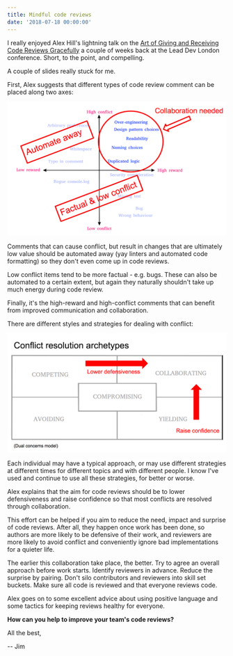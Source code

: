 ```yaml
---
title: Mindful code reviews
date: '2018-07-18 00:00:00'
---
```


I really enjoyed Alex Hill's lightning talk on the [Art of Giving and Receiving Code Reviews Gracefully](https://www.youtube.com/watch?v=XY6eA2_2hOg) a couple of weeks back at the Lead Dev London conference. Short, to the point, and compelling.

A couple of slides really stuck for me.

First, Alex suggests that different types of code review comment can be placed along two axes:

![A chart of different types of code review comment](/images/list/20180718-comment-types.png)

Comments that can cause conflict, but result in changes that are ultimately low value should be automated away (yay linters and automated code formatting) so they don't even come up in code reviews.

Low conflict items tend to be more factual - e.g. bugs. These can also be automated to a certain extent, but again they naturally shouldn't take up much energy during code review.

Finally, it's the high-reward and high-conflict comments that can benefit from improved communication and collaboration.

There are different styles and strategies for dealing with conflict:

![Conflict resolution archetypes: avoiding, yielding, competing, collaborating and compromising](/images/list/20180718-conflict-resolution-archetypes.png)

Each individual may have a typical approach, or may use different strategies at different times for different topics and with different people. I know I've used and continue to use all these strategies, for better or worse.

Alex explains that the aim for code reviews should be to lower defensiveness and raise confidence so that most conflicts are resolved through collaboration.

This effort can be helped if you aim to reduce the need, impact and surprise of code reviews. After all, they happen once work has been done, so authors are more likely to be defensive of their work, and reviewers are more likely to avoid conflict and conveniently ignore bad implementations for a quieter life.

The earlier this collaboration take place, the better. Try to agree an overall approach before work starts. Identify reviewers in advance. Reduce the surprise by pairing. Don't silo contributors and reviewers into skill set buckets. Make sure all code is reviewed and that everyone reviews code.

Alex goes on to some excellent advice about using positive language and some tactics for keeping reviews healthy for everyone.

__How can you help to improve your team's code reviews?__

All the best,

-- Jim
